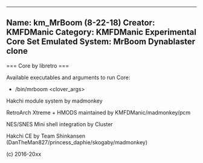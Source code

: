-----------------------
Name: km_MrBoom (8-22-18)
Creator: KMFDManic
Category: KMFDManic Experimental Core Set
Emulated System: MrBoom Dynablaster clone
-----------------------
=== Core by libretro ===

Available executables and arguments to run Core:
- /bin/mrboom <rom> <clover_args>

Hakchi module system by madmonkey

RetroArch Xtreme + HMODS maintained by KMFDManic/madmonkey/pcm

NES/SNES Mini shell integration by Cluster

Hakchi CE by Team Shinkansen (DanTheMan827/princess_daphie/skogaby/madmonkey)

(c) 2016-20xx
